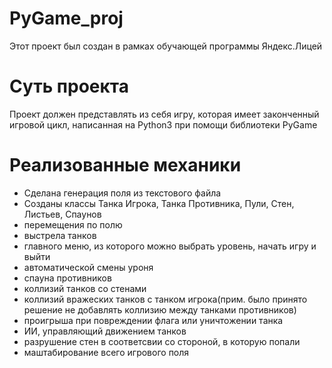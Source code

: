 # PyGame_proj
Этот проект был создан в рамках обучающей программы Яндекс.Лицей

# Суть проекта
Проект должен представлять из себя игру, которая имеет законченный игровой цикл, написанная на Python3 при помощи библиотеки PyGame

# Реализованные механики
- Сделана генерация поля из текстового файла
- Созданы классы Танка Игрока, Танка Противника, Пули, Стен, Листьев, Спаунов
- перемещения по полю
- выстрела танков
- главного меню, из которого можно выбрать уровень, начать игру и выйти
- автоматической смены уроня
- спауна противников
- коллизий танков со стенами
- коллизий вражеских танков с танком игрока(прим. было принято решение не добавлять коллизию между танками противников)
- проигрыша при повреждении флага или уничтожении танка
- ИИ, управляющий движением танков
- разрушение стен в соответсвии со стороной, в которую попали
- маштабирование всего игрового поля
